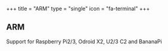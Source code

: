 +++
title = "ARM"
type = "single"
icon = "fa-terminal"
+++

## ARM

Support for Raspberry Pi2/3, Odroid X2, U2/3 C2 and BananaPi
